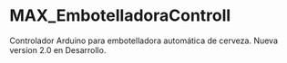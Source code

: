 # MAX_EmbotelladoraControll
Controlador Arduino para embotelladora automática de cerveza.
Nueva version 2.0 en Desarrollo.
